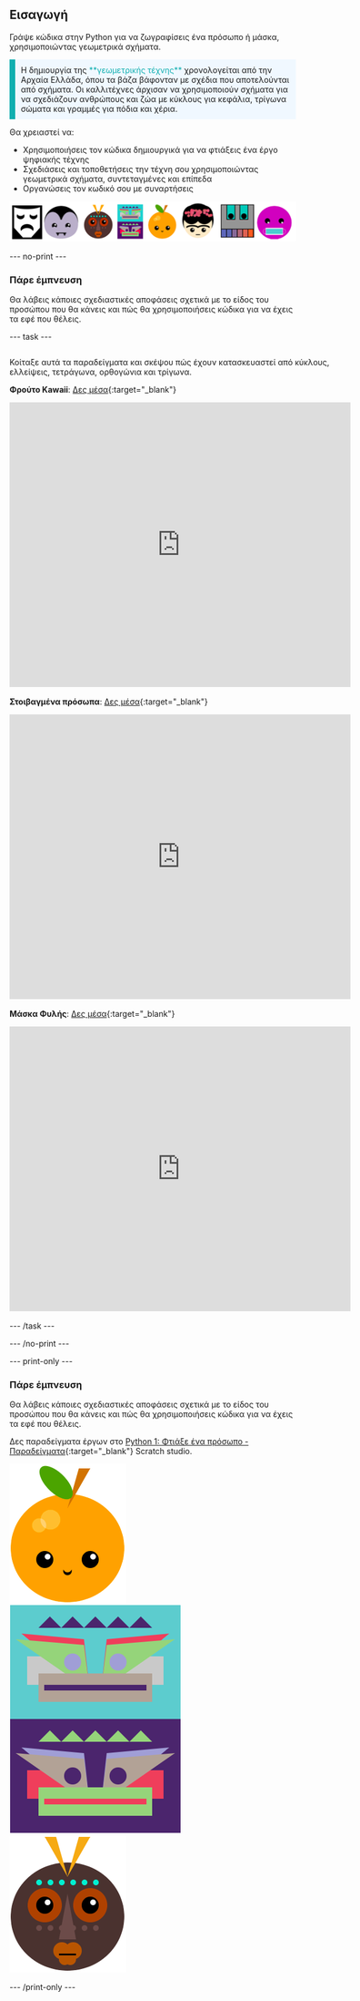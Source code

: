 ## Εισαγωγή

Γράψε κώδικα στην Python για να ζωγραφίσεις ένα πρόσωπο ή μάσκα, χρησιμοποιώντας γεωμετρικά σχήματα.

<p style="border-left: solid; border-width:10px; border-color: #0faeb0; background-color: aliceblue; padding: 10px;">
Η δημιουργία της <span style="color: #0faeb0">**γεωμετρικής τέχνης**</span> χρονολογείται από την Αρχαία Ελλάδα, όπου τα βάζα βάφονταν με σχέδια που αποτελούνται από σχήματα. Οι καλλιτέχνες άρχισαν να χρησιμοποιούν σχήματα για να σχεδιάζουν ανθρώπους και ζώα με κύκλους για κεφάλια, τρίγωνα σώματα και γραμμές για πόδια και χέρια.
</p>

Θα χρειαστεί να:

+ Χρησιμοποιήσεις τον κώδικα δημιουργικά για να φτιάξεις ένα έργο ψηφιακής τέχνης
+ Σχεδιάσεις και τοποθετήσεις την τέχνη σου χρησιμοποιώντας γεωμετρικά σχήματα, συντεταγμένες και επίπεδα
+ Οργανώσεις τον κωδικό σου με συναρτήσεις

![Παραδείγματα διαφορετικών προσώπων.](images/strip.png)

--- no-print ---

### Πάρε έμπνευση

Θα λάβεις κάποιες σχεδιαστικές αποφάσεις σχετικά με το είδος του προσώπου που θα κάνεις και πώς θα χρησιμοποιήσεις κώδικα για να έχεις τα εφέ που θέλεις.

--- task ---
<div style="display: flex; flex-wrap: wrap">
<div style="flex-basis: 175px; flex-grow: 1">  

Κοίταξε αυτά τα παραδείγματα και σκέψου πώς έχουν κατασκευαστεί από κύκλους, ελλείψεις, τετράγωνα, ορθογώνια και τρίγωνα.

**Φρούτο Kawaii**: [Δες μέσα](https://trinket.io/python/660c06bade){:target="_blank"}
<div class="trinket">
  <iframe src="https://trinket.io/embed/python/660c06bade?outputOnly=true&start=result" width="600" height="500" frameborder="0" marginwidth="0" marginheight="0" allowfullscreen>
  </iframe>
</div>

**Στοιβαγμένα πρόσωπα**: [Δες μέσα](https://trinket.io/python/03075b6f78){:target="_blank"}
<div class="trinket">
  <iframe src="https://trinket.io/embed/python/03075b6f78?outputOnly=true&start=result" width="600" height="500" frameborder="0" marginwidth="0" marginheight="0" allowfullscreen>
  </iframe>
</div>

**Μάσκα Φυλής**: [Δες μέσα](https://trinket.io/python/b10f9819a3){:target="_blank"}
<div class="trinket">
  <iframe src="https://trinket.io/embed/python/b10f9819a3?outputOnly=true&start=result" width="600" height="500" frameborder="0" marginwidth="0" marginheight="0" allowfullscreen>
  </iframe>
</div>

</div>
</div>

--- /task ---

--- /no-print ---

--- print-only ---

### Πάρε έμπνευση

Θα λάβεις κάποιες σχεδιαστικές αποφάσεις σχετικά με το είδος του προσώπου που θα κάνεις και πώς θα χρησιμοποιήσεις κώδικα για να έχεις τα εφέ που θέλεις.

Δες παραδείγματα έργων στο [Python 1: Φτιάξε ένα πρόσωπο - Παραδείγματα](https://trinket.io/library/folder/make-a-face-examples){:target="_blank"} Scratch studio.

![Η περιοχή εξόδου για το έργο Φρούτο Kawaii.](images/smile.png) ![Η περιοχή εξόδου για το έργο Στοιβαγμένα πρόσωπα.](images/stacked.png) ![Η περιοχή εξόδου για το έργο Μάσκα Φυλής.](images/tribal.png)

--- /print-only ---


